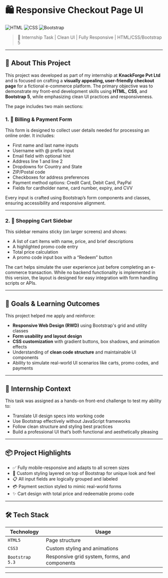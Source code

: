 # 🛍️ Responsive Checkout Page UI

![HTML](https://img.shields.io/badge/HTML5-E34F26?style=flat&logo=html5&logoColor=white)
![CSS](https://img.shields.io/badge/CSS3-1572B6?style=flat&logo=css3&logoColor=white)
![Bootstrap](https://img.shields.io/badge/Bootstrap-563D7C?style=flat&logo=bootstrap&logoColor=white)

> 🚀 Internship Task | Clean UI | Fully Responsive | HTML/CSS/Bootstrap 5

---

## 📘 About This Project

This project was developed as part of my internship at **KnackForge Pvt Ltd** and is focused on crafting a **visually appealing, user-friendly checkout page** for a fictional e-commerce platform. The primary objective was to demonstrate my front-end development skills using **HTML**, **CSS**, and **Bootstrap 5**, while emphasizing clean UI practices and responsiveness.

The page includes two main sections:

### 1. 🧾 Billing & Payment Form
This form is designed to collect user details needed for processing an online order. It includes:
- First name and last name inputs
- Username with @ prefix input
- Email field with optional hint
- Address line 1 and line 2
- Dropdowns for Country and State
- ZIP/Postal code
- Checkboxes for address preferences
- Payment method options: Credit Card, Debit Card, PayPal
- Fields for cardholder name, card number, expiry, and CVV

Every input is crafted using Bootstrap’s form components and classes, ensuring accessibility and responsive alignment.

---

### 2. 🛒 Shopping Cart Sidebar
This sidebar remains sticky (on larger screens) and shows:
- A list of cart items with name, price, and brief descriptions
- A highlighted promo code entry
- Total price calculation
- A promo code input box with a “Redeem” button

The cart helps simulate the user experience just before completing an e-commerce transaction. While no backend functionality is implemented in this version, the layout is designed for easy integration with form handling scripts or APIs.

---

## 🎯 Goals & Learning Outcomes

This project helped me apply and reinforce:
- **Responsive Web Design (RWD)** using Bootstrap's grid and utility classes
- **Form usability and layout design**
- **CSS customization** with gradient buttons, box shadows, and animation effects
- Understanding of **clean code structure** and maintainable UI components
- Ability to simulate real-world UI scenarios like carts, promo codes, and payments

---

## 💼 Internship Context

This task was assigned as a hands-on front-end challenge to test my ability to:
- Translate UI design specs into working code
- Use Bootstrap effectively without JavaScript frameworks
- Follow clean structure and styling best practices
- Build a professional UI that’s both functional and aesthetically pleasing

---

## 📦 Project Highlights

- ✅ Fully mobile-responsive and adapts to all screen sizes
- 🎨 Custom styling layered on top of Bootstrap for unique look and feel
- 📋 All input fields are logically grouped and labeled
- 💳 Payment section styled to mimic real-world forms
- ✨ Cart design with total price and redeemable promo code

---

## 🛠️ Tech Stack

| Technology | Usage |
|------------|-------|
| `HTML5`    | Page structure |
| `CSS3`     | Custom styling and animations |
| `Bootstrap 5.3` | Responsive grid system, forms, and components |

---
